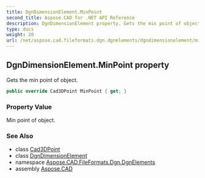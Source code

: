 ```yaml
---
title: DgnDimensionElement.MinPoint
second_title: Aspose.CAD for .NET API Reference
description: DgnDimensionElement property. Gets the min point of object
type: docs
weight: 20
url: /net/aspose.cad.fileformats.dgn.dgnelements/dgndimensionelement/minpoint/
---
```

## DgnDimensionElement.MinPoint property

Gets the min point of object.

```csharp
public override Cad3DPoint MinPoint { get; }
```

### Property Value

Min point of object.

### See Also

* class [Cad3DPoint](../../../aspose.cad.fileformats.cad.cadobjects/cad3dpoint/)
* class [DgnDimensionElement](../)
* namespace [Aspose.CAD.FileFormats.Dgn.DgnElements](../../dgndimensionelement/)
* assembly [Aspose.CAD](../../../)


